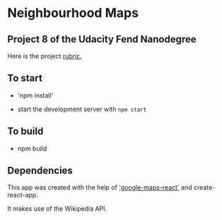 # Neighbourhood Maps

## Project 8 of the Udacity Fend Nanodegree

Here is the project [rubric.](https://review.udacity.com/#!/rubrics/1351/view)

## To start

* 'npm install' 

*  start the development server with `npm start`

## To build

* npm build


## Dependencies

This app was created with the help of ['google-maps-react`](https://www.npmjs.com/package/google-maps-react) and create-react-app.


It makes use of the Wikipedia API.
